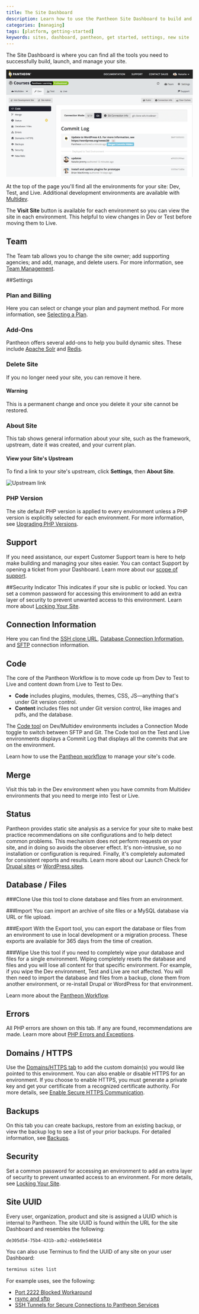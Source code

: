 ```yaml
---
title: The Site Dashboard
description: Learn how to use the Pantheon Site Dashboard to build and manage your sites.
categories: [managing]
tags: [platform, getting-started]
keywords: sites, dashboard, pantheon, get started, settings, new site
---
```

The Site Dashboard is where you can find all the tools you need to successfully build, launch, and manage your site.

![Site Dashboard](/source/docs/assets/images/site-dashboard-image.png)

At the top of the page you'll find all the environments for your site: Dev, Test, and Live. Additional development environments are available with [Multidev](/docs/multidev/).

The **Visit Site** button is available for each environment so you can view the site in each environment. This helpful to view changes in Dev or Test before moving them to Live.
## Team
The Team tab allows you to change the site owner; add supporting agencies; and add, manage, and delete users. For more information, see [Team Management](/docs/team-management/).

##Settings
### Plan and Billing
Here you can select or change your plan and payment method. For more information, see [Selecting a Plan](/docs/select-plan/).

### Add-Ons
Pantheon offers several add-ons to help you build dynamic sites. These include [Apache Solr](/docs/solr/) and [Redis](/docs/redis/).

### Delete Site
If you no longer need your site, you can remove it here.
<div class="alert alert-danger" role="alert">
<h4>Warning</h4>
This is a permanent change and once you delete it your site cannot be restored.</div>

### About Site
This tab shows general information about your site, such as the framework, upstream, date it was created, and your current plan.

#### View your Site's Upstream
To find a link to your site's upstream, click **Settings**, then **About Site**.

![Upstream link](/docs/assets/images/upstream-link.png)


### PHP Version
The site default PHP version is applied to every environment unless a PHP version is explicitly selected for each environment. For more information, see [Upgrading PHP Versions](/docs/php-versions/).

## Support
If you need assistance, our expert Customer Support team is here to help make building and managing your sites easier. You can contact Support by opening a ticket from your Dashboard. Learn more about our [scope of support](/docs/scope-of-support/).

##Security Indicator
This indicates if your site is public or locked. You can set a common password for accessing this environment to add an extra layer of security to prevent unwanted access to this environment. Learn more about [Locking Your Site](/docs/lock-environment/).

## Connection Information
Here you can find the [SSH clone URL](/docs/git/), [Database Connection Information](/docs/mysql-access/), and [SFTP](/docs/sftp/) connection information.

## Code
The core of the Pantheon Workflow is to move code up from Dev to Test to Live and content down from Live to Test to Dev.

- **Code** includes plugins, modules, themes, CSS, JS—anything that's under Git version control.
- **Content** includes files not under Git version control, like images and pdfs, and the database.  

The [Code tool](/docs/code) on Dev/Multidev environments includes a Connection Mode toggle to switch between SFTP and Git. The Code tool on the Test and Live environments displays a Commit Log that displays all the commits that are on the environment.

Learn how to use the [Pantheon workflow](/docs/pantheon-workflow/) to manage your site's code.

## Merge
Visit this tab in the Dev environment when you have commits from Multidev environments that you need to merge into Test or Live.

## Status
Pantheon provides static site analysis as a service for your site to make best practice recommendations on site configurations and to help detect common problems. This mechanism does not perform requests on your site, and in doing so avoids the observer effect. It's non-intrusive, so no installation or configuration is required. Finally, it's completely automated for consistent reports and results. Learn more about our Launch Check for
[Drupal sites](/docs/drupal-launch-check/) or [WordPress sites](/docs/wordpress-launch-check/).

## Database / Files
###Clone
Use this tool to clone database and files from an environment.

###Import
You can import an archive of site files or a MySQL database via URL or file upload.

###Export
With the Export tool, you can export the database or files from an environment to use in local development or a migration process. These exports are available for 365 days from the time of creation.

###Wipe
Use this tool if you need to completely wipe your database and files for a single environment. Wiping completely resets the database and files and you will lose all content for that specific environment. For example, if you wipe the Dev environment, Test and Live are not affected. You will then need to import the database and files from a backup, clone them from another environment, or re-install Drupal or WordPress for that environment.

Learn more about the [Pantheon Workflow](/docs/pantheon-workflow/).

## Errors
All PHP errors are shown on this tab. If any are found, recommendations are made. Learn more about [PHP Errors and Exceptions](/docs/php-errors/).

## Domains / HTTPS
Use the [Domains/HTTPS tab](/docs/domains) to add the custom domain(s) you would like pointed to this environment. You can also enable or disable HTTPS for an environment. If you choose to enable HTTPS, you must generate a private key and get your certificate from a recognized certificate authority. For more details, see [Enable Secure HTTPS Communication](/docs/enable-https/).

## Backups
On this tab you can create backups, restore from an existing backup, or view the backup log to see a list of your prior backups. For detailed information, see [Backups](/docs/backups).

## Security
Set a common password for accessing an environment to add an extra layer of security to prevent unwanted access to an environment. For more details, see [Locking Your Site](/docs/lock-environment/).

## Site UUID
Every user, organization, product and site is assigned a UUID which is internal to Pantheon. The site UUID is found within the URL for the site Dashboard and resembles the following:

```
de305d54-75b4-431b-adb2-eb6b9e546014
```
You can also use Terminus to find the UUID of any site on your user Dashboard:
```bash
terminus sites list
```
For example uses, see the following:

- [Port 2222 Blocked Workaround](/docs/port-2222#set-up-the-tunnel)
- [rsync and sftp](/docs/rsync-and-sftp/#sftp)
- [SSH Tunnels for Secure Connections to Pantheon Services](/docs/ssh-tunnels/#prerequisites)

